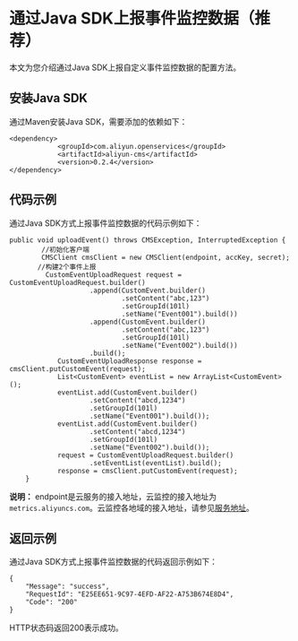 # 通过Java SDK上报事件监控数据（推荐）

本文为您介绍通过Java SDK上报自定义事件监控数据的配置方法。

## 安装Java SDK

通过Maven安装Java SDK，需要添加的依赖如下：

```
<dependency>
            <groupId>com.aliyun.openservices</groupId>
            <artifactId>aliyun-cms</artifactId>
            <version>0.2.4</version>
</dependency>
```

## 代码示例

通过Java SDK方式上报事件监控数据的代码示例如下：

```
public void uploadEvent() throws CMSException, InterruptedException {
        //初始化客户端
        CMSClient cmsClient = new CMSClient(endpoint, accKey, secret);
       //构建2个事件上报
         CustomEventUploadRequest request = CustomEventUploadRequest.builder()
                    .append(CustomEvent.builder()
                            .setContent("abc,123")
                            .setGroupId(101l)
                            .setName("Event001").build())
                    .append(CustomEvent.builder()
                            .setContent("abc,123")
                            .setGroupId(101l)
                            .setName("Event002").build())
                    .build();
            CustomEventUploadResponse response = cmsClient.putCustomEvent(request);
            List<CustomEvent> eventList = new ArrayList<CustomEvent>();
            eventList.add(CustomEvent.builder()
                    .setContent("abcd,1234")
                    .setGroupId(101l)
                    .setName("Event001").build());
            eventList.add(CustomEvent.builder()
                    .setContent("abcd,1234")
                    .setGroupId(101l)
                    .setName("Event002").build());
            request = CustomEventUploadRequest.builder()
                    .setEventList(eventList).build();
            response = cmsClient.putCustomEvent(request);
    }
```

**说明：** endpoint是云服务的接入地址，云监控的接入地址为`metrics.aliyuncs.com`。云监控各地域的接入地址，请参见[服务地址](/intl.zh-CN/自定义监控/上报监控数据/通过HTTP上报监控数据.md)。

## 返回示例

通过Java SDK方式上报事件监控数据的代码返回示例如下：

```
{
    "Message": "success",
    "RequestId": "E25EE651-9C97-4EFD-AF22-A753B674E8D4",
    "Code": "200"
}
```

HTTP状态码返回200表示成功。

